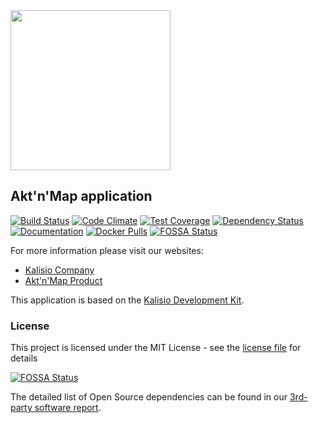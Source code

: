 <img src="https://s3.eu-central-1.amazonaws.com/kalisioscope/aktnmap/aktnmap-icon-256x256.png" width="256">

## Akt'n'Map application

[![Build Status](https://travis-ci.org/kalisio/aktnmap.png?branch=master)](https://travis-ci.org/kalisio/aktnmap)
[![Code Climate](https://codeclimate.com/github/kalisio/aktnmap/badges/gpa.svg)](https://codeclimate.com/github/kalisio/aktnmap)
[![Test Coverage](https://codeclimate.com/github/kalisio/aktnmap/badges/coverage.svg)](https://codeclimate.com/github/kalisio/aktnmap/coverage)
[![Dependency Status](https://img.shields.io/david/kalisio/aktnmap.svg?style=flat-square)](https://david-dm.org/kalisio/aktnmap)
[![Documentation](https://img.shields.io/badge/documentation-available-brightgreen.svg)](https://kalisio.github.io/aktnmap/)
[![Docker Pulls](https://img.shields.io/docker/pulls/kalisio/aktnmap.svg?style=plastic)](https://hub.docker.com/r/kalisio/aktnmap/)
[![FOSSA Status](https://app.fossa.io/api/projects/git%2Bgithub.com%2Fkalisio%2Faktnmap.svg?type=shield)](https://app.fossa.io/projects/git%2Bgithub.com%2Fkalisio%2Faktnmap?ref=badge_shield)

For more information please visit our websites:
* [Kalisio Company](https://kalisio.com/)
* [Akt'n'Map Product](https://aktnmap.com/)

This application is based on the [Kalisio Development Kit](https://kalisio.github.io/kdk/).

### License

This project is licensed under the MIT License - see the [license file](./LICENSE.md) for details

[![FOSSA Status](https://app.fossa.io/api/projects/git%2Bgithub.com%2Fkalisio%2Faktnmap.svg?type=large)](https://app.fossa.io/projects/git%2Bgithub.com%2Fkalisio%2Faktnmap?ref=badge_large)

The detailed list of Open Source dependencies can be found in our [3rd-party software report](https://app.fossa.com/reports/840a6f25-c0e0-4700-88a3-feeed19beaff).
